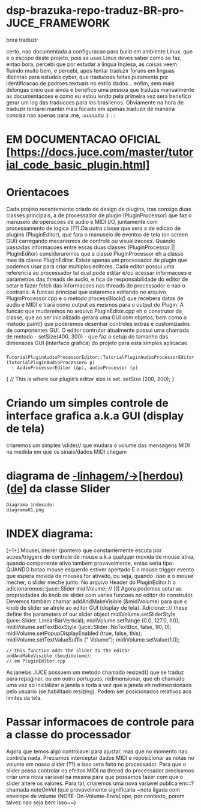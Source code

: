 # dsp-brazuka-repo-traduz-BR-pro-JUCE_FRAMEWORK
bora traduzir

certo, nao documentada a configuracao para build em ambiente Linux, que e o escopo deste projeto, pois se usas Linux deves saber como se faz, entao bora, percebi que por estudar a lingua Inglesa, as coisas veem fluindo muito bem, e percebi, apos tentar traduzir foruns em linguas distintas para estudos cyber, que traducoes feitas puramente por identificacao de padroes textuais no estilo dados... enfim, sem mais delongas creio que ainda e benefico uma pessoa que traduza manualmente as documentacoes e como eu estou lendo pela primeira vez sera benefico gerar um log das traducoes para los brasilenos.
Obviamente na hora de traduzir tentarei manter mais focado em apenas traduzir de maneira concisa nao apenas para .me, .uuuuutu :) `::`

# EM DOCUMENTACAO OFICIAL [https://docs.juce.com/master/tutorial_code_basic_plugin.html]

# Orientacoes
  Cada projeto recentemente criado de design de plugins, tras consigo duas classes principais, a de processador de plugin (PluginProcessor) que faz o manuseio de operacoes de audio e MIDI I/O, juntamente com processamento de logica (??).Da outra classe que sera a de edicao de plugins (PluginEditor), que fara o manuseio de eventos de tela (on screen GUI) carregando mecanismos de controle ou visualizacoes.
  Quando passadas informacoes entre essas duas classes (PluginProcessor || PluginEditor) consideraremos que a classe PluginProcessor eh a classe mae da classe PluginEditor. Existe apenas um processador de plugin que podemos usar para criar multiplos editores. Cada editor possui uma referencia ao processador tal qual pode editar e/ou acessar informacoes e parametros das threads de audio, e fica de responsabilidade do editor de setar e fazer fetch das informacoes nas threads do processador e nao o contrario.
  A funcao principal que estaremos editando no arquivo PluginProcessor.cpp e o metodo processBlock() que recebera datos de audio e MIDI e trara como output os mesmos para o output do Plugin. 
  A funcao que mudaremos no arquivo PluginEditor.cpp eh o construtor da classe, que ao ser inicializado gerara uma GUI com objetos, bem como o metodo paint() que poderemos desenhar controles extras e customizados de componentes GUI.
  O editor contrutor atualmente possui uma chamada de metodo - setSize(400, 300) - que faz o setup do tamanho das dimensoes GUI (interface grafica) do projeto para esta simples aplicacao.
 
 ###
    TutorialPluginAudioProcessorEditor::TutorialPluginAudioProcessorEditor (TutorialPluginAudioProcessor& p)
      : AudioProcessorEditor (&p), audioProcessor (p)
  {
      // This is where our plugin’s editor size is set.
      setSize (200, 200);
  }
 ###
 
 # Criando um simples controle de interface grafica a.k.a GUI (display de tela)
 criaremos um simples \\slider// que mudara o volume das mensagens MIDI na medida em que os sinais/dados MIDI chegam
  # diagrama de [-linhagem/->[herdou)(de]](inheritance) da classe Slider
    Diagrama indexado:
    diagrama01.png
  # INDEX diagrama:
  [+1+] MouseListener (ponteiro que constantemente escuta por acoes/triggers de controle de mouse a.k.a qualquer movida de mouse ativa, quando componente ativo tambem provavelmente, entao seria tipo:
QUANDO botao mouse esquerdo estiver apertado E o mouse trigger evento que espera movida de mouses for ativado, ou seja, quando .isso e o mouse mecher, o slider meche junto.
No arquivo Header do PluginEditor.h o adicionaremos:::juce::Slider midiVolume; // [1] 
Agora podemos setar as propriedades do knob de slider com varias funcoes no editor do construtor. Devemos tambem chamar addAndMakeVisible (&midiVolume) para que o knob de slider se atrele ao editor GUI (display de tela). Adicione:::// these define the parameters of our slider object
    midiVolume.setSliderStyle (juce::Slider::LinearBarVertical);
    midiVolume.setRange (0.0, 127.0, 1.0);
    midiVolume.setTextBoxStyle (juce::Slider::NoTextBox, false, 90, 0);
    midiVolume.setPopupDisplayEnabled (true, false, this);
    midiVolume.setTextValueSuffix (" Volume");
    midiVolume.setValue(1.0);
 
    // this function adds the slider to the editor
    addAndMakeVisible (&midiVolume);
    // em PluginEditor.cpp
 
 As janelas JUCE possuem um metodo chamado resized() que se traduz para repaginar, ou em outro portugues, redimensionar, que eh chamado uma vez ao inicializar a janela e toda a vez que a janela eh redimensionada pelo usuario (se habilitado resizing). Podem ser posicionados relativos aos limites da tela.

# Passar informacoes de controle para a classe do processador
  Agora que temos algo controlavel para ajustar, mas que no momento nao controla nada. Preciamos interceptar dados MIDI e reposicionar as notas no volume em nosso slider (??) e isso sera feito no processador. 
  Para que o slider possa controlar os efeitos MIDI na thread do processador precisamos criar uma nova variavel na mesma para que possamos fazer com que o slider altere os valores.
  Para tal, criaremos uma nova variavel publica em:::? chamada noteOnVel (que provavelmente significaria ~nota ligada com envelope de volume (NOTE-On-Volume-EnveLope, por contexto, porem talvez nao seja bem isso~~)
